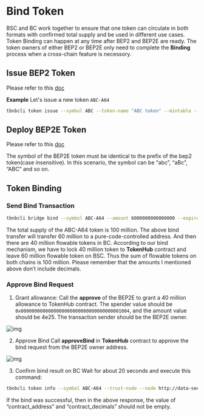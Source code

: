 # Bind Token

BSC and BC work together to ensure that one token can circulate in both formats with confirmed total supply and be used in different use cases. Token Binding can happen at any time after BEP2 and BEP2E are ready. The token owners of either BEP2 or BEP2E only need to complete the **Binding** process when a cross-chain feature is necessory.

## Issue BEP2 Token

Please refer to this [doc](../../tokens.md)

**Example**
Let's issue a new token `ABC-A64`
```bash
tbnbcli token issue --symbol ABC --token-name "ABC token" --mintable --total-supply 10000000000000000 --from owner --chain-id Binance-Chain-Kongo --node http://data-seed-prealpha-2-s1.binance.org:80
```

## Deploy BEP2E Token
Please refer to this [doc](issue-BEP2E.md)

The symbol of the BEP2E token must be identical to the prefix of the bep2 token(case insensitive). In this scenario, the symbol can be “abc”, “aBc”, “ABC” and so on.

## Token Binding
### Send Bind Transaction
```bash
tbnbcli bridge bind --symbol ABC-A64 --amount 6000000000000000 --expire-time 1597545851 --contract-decimals 18 --from owner --chain-id Binance-Chain-Kongo --contract-address 0xee3de9d0640ab4342bf83fe2897201543924a324 --node http://data-seed-prealpha-2-s1.binance.org:80
```
The total supply of the ABC-A64 token is 100 million. The above bind transfer will transfer 60 million to a pure-code-controlled address. And then there are 40 million flowable tokens in BC. According to our bind mechanism, we have to lock 40 million token to **TokenHub** contract and leave 60 million flowable token on BSC. Thus the sum of flowable tokens on both chains is 100 million. Please remember that the amounts I mentioned above don’t include decimals.
### Approve Bind Request
1. Grant allowance:
Call the **approve** of the BEP2E to grant a 40 million allowance to TokenHub contract. The spender value should be `0x0000000000000000000000000000000000001004`, and the amount value should be 4e25. The transaction sender should be the BEP2E owner.

![img](https://lh6.googleusercontent.com/p-HctNRPwXg0VD1yfE3j4OJ3BrMHPZpiGGCtp7XUJX34z_LT53nvZqgTzY58Ab1EsybJipwjsnwL2uJ-CPH8gntDpcw7LW7aFPK1_KRxxnNq-xErwGpaPTlg5UbfKoVNjd4YT0xU)

2. Approve Bind
Call **approveBind** in **TokenHub** contract to approve the bind request from the BEP2E owner address.

![img](https://lh6.googleusercontent.com/nFIbDxpA8bTVYH0Rt4UD-SYYz62TmYKjOsgK1CXxFRHHJlz6gOyXnq5p3GesM_zrQES4ixmojvN_Srk4CIf1MPxBXbia-K2DNiL23Hao1HiUgdNe4S2BmPe6yn5XJz7ajlwVVCti)

3. Confirm bind result on BC
Wait for about 20 seconds and execute this command:
```bash
tbnbcli token info --symbol ABC-A64 --trust-node --node http://data-seed-prealpha-2-s1.binance.org:80{ "type": "bnbchain/Token", "value": {  "name": "ABC Token",  "symbol": "ABC-A64",  "original_symbol": "ABC",  "total_supply": "100000000.00000000",  "owner": "tbnb1l9ffdr8e2pk7h4agvhwcslh2urwpuhqm2u82hy",  "mintable": false,  "contract_address": "0xXXXXXXXXXXXXXXXXXXXXXXXXXXXXXXXXXXXX",  "contract_decimals": 18 }}
```
If the bind was successful, then in the above response, the value of “contract_address” and “contract_decimals” should not be empty.